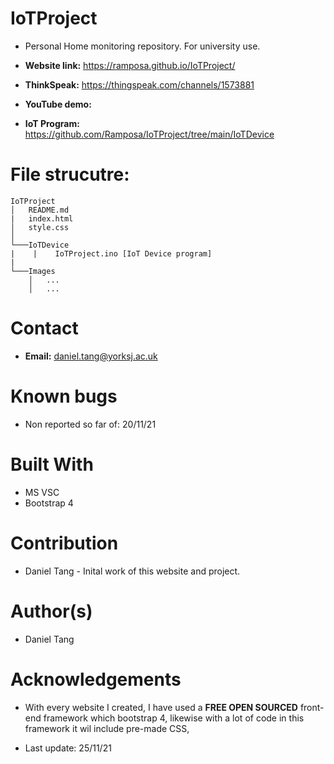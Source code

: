 # IoTProject
- Personal Home monitoring repository. For university use.

- **Website link:** https://ramposa.github.io/IoTProject/
- **ThinkSpeak:** https://thingspeak.com/channels/1573881
- **YouTube demo:**
- **IoT Program:** https://github.com/Ramposa/IoTProject/tree/main/IoTDevice

# File strucutre:
```
IoTProject
│   README.md 
|   index.html
│   style.css
│
└───IoTDevice
|    |    IoTProject.ino [IoT Device program]
|         
└───Images
    │   ...
    │   ...     
```

# Contact
- **Email:** daniel.tang@yorksj.ac.uk

# Known bugs
- Non reported so far of: 20/11/21

# Built With
- MS VSC
- Bootstrap 4

# Contribution
- Daniel Tang - Inital work of this website and project.

# Author(s)
- Daniel Tang

# Acknowledgements
- With every website I created, I have used a **FREE OPEN SOURCED** front-end framework which bootstrap 4, likewise with a lot of code in this framework it wil include pre-made CSS,

- Last update: 25/11/21
